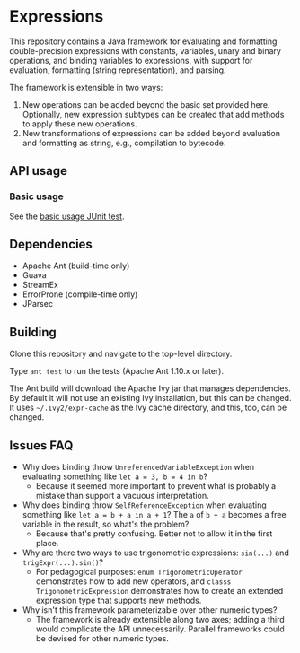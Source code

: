 # Expressions

This repository contains a Java framework for evaluating and formatting double-precision
expressions with constants, variables, unary and binary operations, and binding variables
to expressions, with support for evaluation, formatting (string representation), and parsing.

The framework is extensible in two ways:

1. New operations can be added beyond the basic set provided here.
   Optionally, new expression subtypes can be created that add methods
   to apply these new operations.
1. New transformations of expressions can be added beyond evaluation
   and formatting as string, e.g., compilation to bytecode.


## API usage

### Basic usage

See the [basic usage JUnit test](
  src/test/java/com/example/expr/BasicUsageTest.java#L10
).

## Dependencies

- Apache Ant (build-time only)
- Guava
- StreamEx
- ErrorProne (compile-time only)
- JParsec


## Building

Clone this repository and navigate to the top-level directory.

Type `ant test` to run the tests (Apache Ant 1.10.x or later).

The Ant build will download the Apache Ivy jar that manages
dependencies.
By default it will not use an existing Ivy installation,
but this can be changed.
It uses `~/.ivy2/expr-cache` as the Ivy cache directory,
and this, too, can be changed.


## Issues FAQ

- Why does binding throw `UnreferencedVariableException` when
  evaluating something like `let a = 3, b = 4 in b`?
  - Because it seemed more important to prevent what is probably
    a mistake than support a vacuous interpretation.
- Why does binding throw `SelfReferenceException` when evaluating
  something like `let a = b + a in a + 1`? The `a` of `b + a` becomes
  a free variable in the result, so what's the problem?
  - Because that's pretty confusing. Better not to allow it in the first place.
- Why are there two ways to use trigonometric expressions: `sin(...)` and `trigExpr(...).sin()`?
  - For pedagogical purposes:
    `enum TrigonometricOperator` demonstrates how to add new operators,
    and `classs TrigonometricExpression` demonstrates how to create an
    extended expression type that supports new methods.
- Why isn't this framework parameterizable over other numeric types?
  - The framework is already extensible along two axes; adding a third
    would complicate the API unnecessarily. Parallel frameworks could
    be devised for other numeric types.

